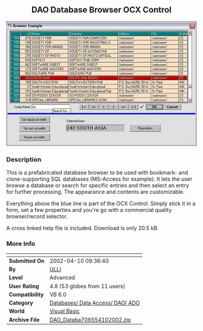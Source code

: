 ﻿<div align="center">

## DAO Database Browser OCX Control

<img src="PIC2002410357114791.jpg">
</div>

### Description

This is a prefabricated database browser to be used with bookmark- and clone-supporting SQL databases (MS-Access for example). It lets the user browse a database or search for specific entries and then select an entry for further processing. The appearance and contents are customizable.

Everything above the blue line is part of the OCX Control. Simply stick it in a form, set a few properties and you're go with a commercial quality browser/record selector.

A cross linked help file is included. Download is only 20.5 kB.
 
### More Info
 


<span>             |<span>
---                |---
**Submitted On**   |2002-04-10 09:36:40
**By**             |[ULLI](https://github.com/Planet-Source-Code/PSCIndex/blob/master/ByAuthor/ulli.md)
**Level**          |Advanced
**User Rating**    |4.8 (53 globes from 11 users)
**Compatibility**  |VB 6\.0
**Category**       |[Databases/ Data Access/ DAO/ ADO](https://github.com/Planet-Source-Code/PSCIndex/blob/master/ByCategory/databases-data-access-dao-ado__1-6.md)
**World**          |[Visual Basic](https://github.com/Planet-Source-Code/PSCIndex/blob/master/ByWorld/visual-basic.md)
**Archive File**   |[DAO\_Databa706554102002\.zip](https://github.com/Planet-Source-Code/ulli-dao-database-browser-ocx-control__1-33662/archive/master.zip)









